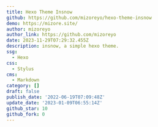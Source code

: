 ```yaml
---
title: Hexo Theme Insnow
github: https://github.com/mizoreyo/hexo-theme-insnow
demo: https://mizore.site/
author: mizoreyo
author_link: https://github.com/mizoreyo
date: 2023-11-29T07:29:32.455Z
description: insnow, a simple hexo theme.
ssg:
  - Hexo
css:
  - Stylus
cms:
  - Markdown
category: []
draft: false
publish_date: '2022-06-19T07:09:48Z'
update_date: '2023-01-09T06:55:14Z'
github_star: 10
github_fork: 0
---
```

